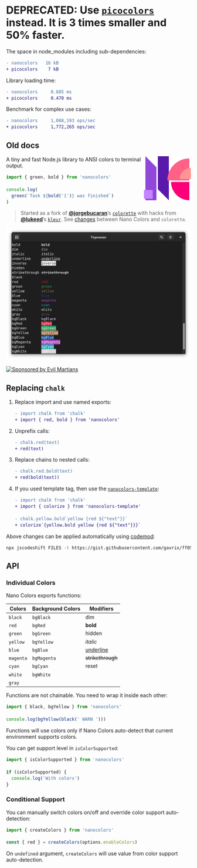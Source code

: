 # DEPRECATED: Use **[`picocolors`](https://github.com/alexeyraspopov/picocolors)** instead. It is 3 times smaller and 50% faster.

The space in node_modules including sub-dependencies:

```diff
- nanocolors   16 kB
+ picocolors    7 kB
```

Library loading time:

```diff
- nanocolors     0.885 ms
+ picocolors     0.470 ms
```

Benchmark for complex use cases:

```diff
- nanocolors     1,088,193 ops/sec
+ picocolors     1,772,265 ops/sec
```

## Old docs

<img align="right" width="128" height="120"
     src="./img/logo.svg"
     title="Nano Colors logo by Roman Shamin">

A tiny and fast Node.js library to ANSI colors to terminal output.

```js
import { green, bold } from 'nanocolors'

console.log(
  green(`Task ${bold('1')} was finished`)
)
```

>Started as a fork
> of [**@jorgebucaran**](https://github.com/jorgebucaran/)’s
> [`colorette`](https://github.com/jorgebucaran/colorette) with hacks
> from [**@lukeed**](https://github.com/lukeed/)’s
> [`kleur`](https://github.com/lukeed/kleur).
> See [changes](https://github.com/ai/nanocolors/wiki/Colorette-Changes)
> between Nano Colors and `colorette`.

<p align="center">
  <img src="./img/example.png" alt="Nano Colors output" width="600">
</p>

<a href="https://evilmartians.com/?utm_source=nanocolors">
  <img src="https://evilmartians.com/badges/sponsored-by-evil-martians.svg"
       alt="Sponsored by Evil Martians" width="236" height="54">
</a>

[ESM]: https://github.com/ai/nanocolors/blob/main/index.js
[CJS]: https://github.com/ai/nanocolors/blob/main/index.cjs


## Replacing `chalk`

1. Replace import and use named exports:

   ```diff
   - import chalk from 'chalk'
   + import { red, bold } from 'nanocolors'
   ```

2. Unprefix calls:

   ```diff
   - chalk.red(text)
   + red(text)
   ```

3. Replace chains to nested calls:

   ```diff
   - chalk.red.bold(text)
   + red(bold(text))
   ```

4. If you used template tag, then use
   the [`nanocolors-template`](https://github.com/usmanyunusov/nanocolors-template):

   ```diff
   - import chalk from 'chalk'
   + import { colorize } from 'nanocolors-template'

   - chalk.yellow.bold`yellow {red ${"text"}}`
   + colorize`{yellow.bold yellow {red ${"text"}}}`
   ```

Above changes can be applied automatically using
[codemod](https://gist.github.com/gavrix/ff051941ad9a19c8ea3224f38c30bc9a):

```sh
npx jscodeshift FILES -t https://gist.githubusercontent.com/gavrix/ff051941ad9a19c8ea3224f38c30bc9a/raw/09d81e93f880ecbc8f52dcf7819816c81e2ba340/chalk_nanocolors_transform.js
```

## API

### Individual Colors

Nano Colors exports functions:

| Colors    | Background Colors   | Modifiers         |
| --------- | ------------------- | ----------------- |
| `black`   | `bgBlack`           | dim               |
| `red`     | `bgRed`             | **bold**          |
| `green`   | `bgGreen`           | hidden            |
| `yellow`  | `bgYellow`          | _italic_          |
| `blue`    | `bgBlue`            | <u>underline</u>  |
| `magenta` | `bgMagenta`         | ~~strikethrough~~ |
| `cyan`    | `bgCyan`            | reset             |
| `white`   | `bgWhite`           |                   |
| `gray`    |                     |                   |

Functions are not chainable. You need to wrap it inside each other:

```js
import { black, bgYellow } from 'nanocolors'

console.log(bgYellow(black(' WARN ')))
```

Functions will use colors only if Nano Colors auto-detect that current
environment supports colors.

You can get support level in `isColorSupported`:

```js
import { isColorSupported } from 'nanocolors'

if (isColorSupported) {
  console.log('With colors')
}
```


### Conditional Support

You can manually switch colors on/off and override color support auto-detection:

```js
import { createColors } from 'nanocolors'

const { red } = createColors(options.enableColors)
```

On `undefined` argument, `createColors` will use value
from color support auto-detection.
